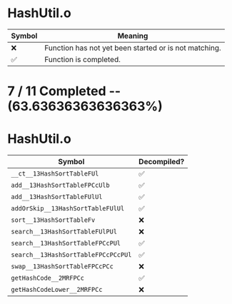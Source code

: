 # HashUtil.o
| Symbol | Meaning 
| ------------- | ------------- 
| :x: | Function has not yet been started or is not matching. 
| :white_check_mark: | Function is completed. 


# 7 / 11 Completed -- (63.63636363636363%)
# HashUtil.o
| Symbol | Decompiled? |
| ------------- | ------------- |
| `__ct__13HashSortTableFUl` | :white_check_mark: |
| `add__13HashSortTableFPCcUlb` | :white_check_mark: |
| `add__13HashSortTableFUlUl` | :white_check_mark: |
| `addOrSkip__13HashSortTableFUlUl` | :white_check_mark: |
| `sort__13HashSortTableFv` | :x: |
| `search__13HashSortTableFUlPUl` | :x: |
| `search__13HashSortTableFPCcPUl` | :white_check_mark: |
| `search__13HashSortTableFPCcPCcPUl` | :white_check_mark: |
| `swap__13HashSortTableFPCcPCc` | :x: |
| `getHashCode__2MRFPCc` | :white_check_mark: |
| `getHashCodeLower__2MRFPCc` | :x: |
